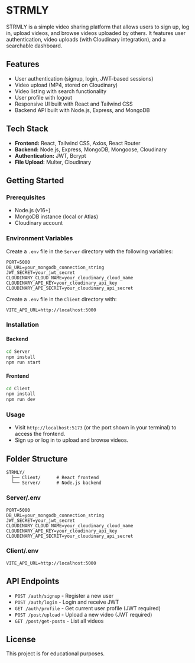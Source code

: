 # STRMLY

STRMLY is a simple video sharing platform that allows users to sign up, log in, upload videos, and browse videos uploaded by others. It features user authentication, video uploads (with Cloudinary integration), and a searchable dashboard.

## Features

- User authentication (signup, login, JWT-based sessions)
- Video upload (MP4, stored on Cloudinary)
- Video listing with search functionality
- User profile with logout
- Responsive UI built with React and Tailwind CSS
- Backend API built with Node.js, Express, and MongoDB

## Tech Stack

- **Frontend:** React, Tailwind CSS, Axios, React Router
- **Backend:** Node.js, Express, MongoDB, Mongoose, Cloudinary
- **Authentication:** JWT, Bcrypt
- **File Upload:** Multer, Cloudinary

## Getting Started

### Prerequisites

- Node.js (v16+)
- MongoDB instance (local or Atlas)
- Cloudinary account

### Environment Variables

Create a `.env` file in the `Server` directory with the following variables:

```
PORT=5000
DB_URL=your_mongodb_connection_string
JWT_SECRET=your_jwt_secret
CLOUDINARY_CLOUD_NAME=your_cloudinary_cloud_name
CLOUDINARY_API_KEY=your_cloudinary_api_key
CLOUDINARY_API_SECRET=your_cloudinary_api_secret
```

Create a `.env` file in the `Client` directory with:

```
VITE_API_URL=http://localhost:5000
```

### Installation

#### Backend

```bash
cd Server
npm install
npm run start
```

#### Frontend

```bash
cd Client
npm install
npm run dev
```

### Usage

- Visit `http://localhost:5173` (or the port shown in your terminal) to access the frontend.
- Sign up or log in to upload and browse videos.

## Folder Structure

```
STRMLY/
  ├── Client/      # React frontend
  └── Server/      # Node.js backend
```

### Server/.env
```
PORT=5000
DB_URL=your_mongodb_connection_string
JWT_SECRET=your_jwt_secret
CLOUDINARY_CLOUD_NAME=your_cloudinary_cloud_name
CLOUDINARY_API_KEY=your_cloudinary_api_key
CLOUDINARY_API_SECRET=your_cloudinary_api_secret
```

### Client/.env
```
VITE_API_URL=http://localhost:5000
```

## API Endpoints

- `POST /auth/signup` - Register a new user
- `POST /auth/login` - Login and receive JWT
- `GET /auth/profile` - Get current user profile (JWT required)
- `POST /post/upload` - Upload a new video (JWT required)
- `GET /post/get-posts` - List all videos

## License

This project is for educational purposes.

